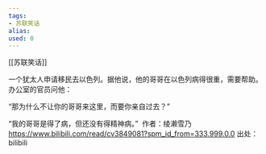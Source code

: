 ```yaml
---
tags: 
- 苏联笑话 
alias:
used: 0
---
```

[[苏联笑话]]


一个犹太人申请移民去以色列。据他说，他的哥哥在以色列病得很重，需要帮助。办公室的官员问他： 

“那为什么不让你的哥哥来这里，而要你亲自过去？” 

“我的哥哥是得了病，但还没有得精神病。”  作者：绫濑雪乃 https://www.bilibili.com/read/cv3849081?spm_id_from=333.999.0.0 出处：bilibili


